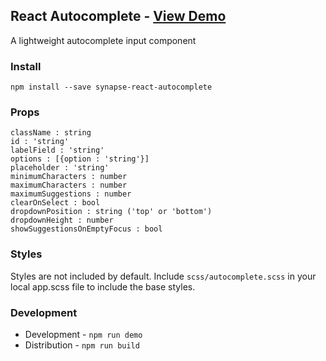 React Autocomplete - [View Demo](http://synapsestudios.github.io/react-autocomplete/)
----
A lightweight autocomplete input component

### Install
`npm install --save synapse-react-autocomplete`

### Props
```
className : string
id : 'string'
labelField : 'string'
options : [{option : 'string'}]
placeholder : 'string'
minimumCharacters : number
maximumCharacters : number
maximumSuggestions : number
clearOnSelect : bool
dropdownPosition : string ('top' or 'bottom')
dropdownHeight : number
showSuggestionsOnEmptyFocus : bool
```

### Styles
Styles are not included by default. Include `scss/autocomplete.scss` in your local app.scss file to include the base styles.

### Development
* Development - `npm run demo`
* Distribution - `npm run build`
